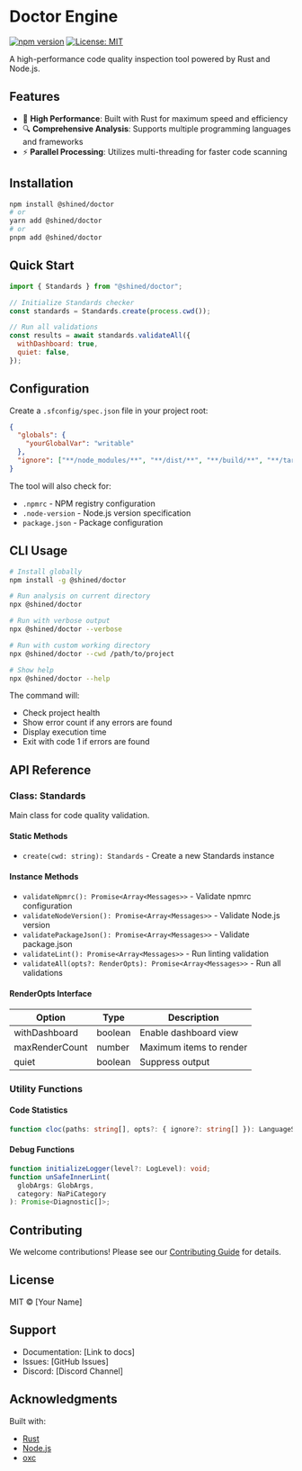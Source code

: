 # Doctor Engine

[![npm version](https://badge.fury.io/js/@shined/doctor.svg)](https://badge.fury.io/js/@shined/doctor)
[![License: MIT](https://img.shields.io/badge/License-MIT-yellow.svg)](https://opensource.org/licenses/MIT)

A high-performance code quality inspection tool powered by Rust and Node.js.

## Features

- 🚀 **High Performance**: Built with Rust for maximum speed and efficiency
- 🔍 **Comprehensive Analysis**: Supports multiple programming languages and frameworks
- ⚡ **Parallel Processing**: Utilizes multi-threading for faster code scanning

## Installation

```bash
npm install @shined/doctor
# or
yarn add @shined/doctor
# or
pnpm add @shined/doctor
```

## Quick Start

```javascript
import { Standards } from "@shined/doctor";

// Initialize Standards checker
const standards = Standards.create(process.cwd());

// Run all validations
const results = await standards.validateAll({
  withDashboard: true,
  quiet: false,
});
```

## Configuration

Create a `.sfconfig/spec.json` file in your project root:

```json
{
  "globals": {
    "yourGlobalVar": "writable"
  },
  "ignore": ["**/node_modules/**", "**/dist/**", "**/build/**", "**/target/**"]
}
```

The tool will also check for:

- `.npmrc` - NPM registry configuration
- `.node-version` - Node.js version specification
- `package.json` - Package configuration

## CLI Usage

```bash
# Install globally
npm install -g @shined/doctor

# Run analysis on current directory
npx @shined/doctor

# Run with verbose output
npx @shined/doctor --verbose

# Run with custom working directory
npx @shined/doctor --cwd /path/to/project

# Show help
npx @shined/doctor --help
```

The command will:

- Check project health
- Show error count if any errors are found
- Display execution time
- Exit with code 1 if errors are found

## API Reference

### Class: Standards

Main class for code quality validation.

#### Static Methods

- `create(cwd: string): Standards` - Create a new Standards instance

#### Instance Methods

- `validateNpmrc(): Promise<Array<Messages>>` - Validate npmrc configuration
- `validateNodeVersion(): Promise<Array<Messages>>` - Validate Node.js version
- `validatePackageJson(): Promise<Array<Messages>>` - Validate package.json
- `validateLint(): Promise<Array<Messages>>` - Run linting validation
- `validateAll(opts?: RenderOpts): Promise<Array<Messages>>` - Run all validations

#### RenderOpts Interface

| Option         | Type    | Description             |
| -------------- | ------- | ----------------------- |
| withDashboard  | boolean | Enable dashboard view   |
| maxRenderCount | number  | Maximum items to render |
| quiet          | boolean | Suppress output         |

### Utility Functions

#### Code Statistics

```typescript
function cloc(paths: string[], opts?: { ignore?: string[] }): LanguageStats[];
```

#### Debug Functions

```typescript
function initializeLogger(level?: LogLevel): void;
function unSafeInnerLint(
  globArgs: GlobArgs,
  category: NaPiCategory
): Promise<Diagnostic[]>;
```

## Contributing

We welcome contributions! Please see our [Contributing Guide](CONTRIBUTING.md) for details.

## License

MIT © [Your Name]

## Support

- Documentation: [Link to docs]
- Issues: [GitHub Issues]
- Discord: [Discord Channel]

## Acknowledgments

Built with:

- [Rust](https://www.rust-lang.org/)
- [Node.js](https://nodejs.org/)
- [oxc](https://github.com/oxc-project/oxc)
